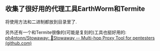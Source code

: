## 收集了很好用的代理工具EarthWorm和Termite

将使用方法和二进制都放到目录里了.

另外还有一个和Termite很像的(可能是复刻的)工具也挺好用的: [ph4ntonn/Stowaway: 👻Stowaway -- Multi-hop Proxy Tool for pentesters (github.com)](https://github.com/ph4ntonn/Stowaway)

